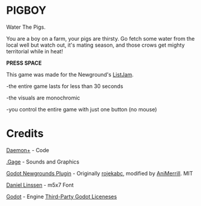 # PIGBOY
Water The Pigs.

You are a boy on a farm, your pigs are thirsty. Go fetch some water from the local well but watch out, it's mating season, and those crows get mighty territorial while in heat!

**PRESS SPACE**

This game was made for the Newground's [ListJam](https://www.newgrounds.com/bbs/topic/1480467).

-the entire game lasts for less than 30 seconds

-the visuals are monochromic

-you control the entire game with just one button (no mouse)

# Credits
[Daemon+](https://daemonplus.com) - Code

[.Gage](https://dotgage.com) - Sounds and Graphics

[Godot Newgrounds Plugin](https://github.com/AniMerrill/godot-newgrounds-plugin) - Originally [rojekabc](https://github.com/rojekabc/), modified by [AniMerrill](https://github.com/AniMerrill/). MIT

[Daniel Linssen](https://managore.itch.io/m5x7) - m5x7 Font

[Godot](https://godotengine.org/license) - Engine
[Third-Party Godot Liceneses](https://github.com/godotengine/godot/blob/master/COPYRIGHT.txt)


